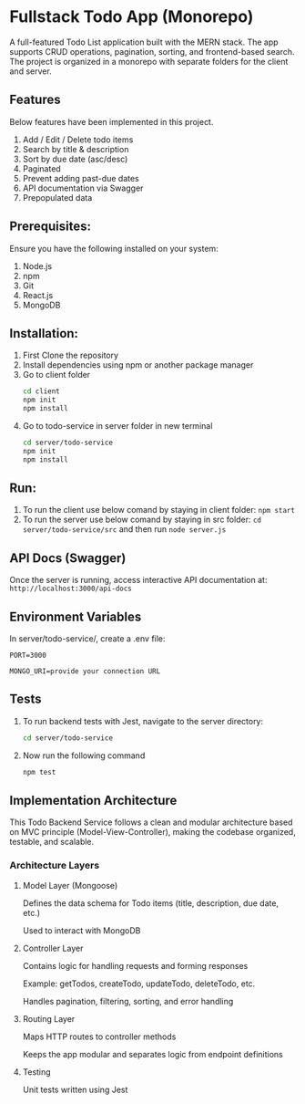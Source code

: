 # Fullstack Todo App (Monorepo)

A full-featured Todo List application built with the MERN stack. The app supports CRUD operations, pagination, sorting, and frontend-based search. The project is organized in a monorepo with separate folders for the client and server.

## Features

Below features have been implemented in this project.

1. Add / Edit / Delete todo items
2. Search by title & description
3. Sort by due date (asc/desc)
4. Paginated
5. Prevent adding past-due dates
6. API documentation via Swagger
7. Prepopulated data

## Prerequisites:

Ensure you have the following installed on your system:

1. Node.js
2. npm
3. Git
4. React.js
5. MongoDB

## Installation:

1. First Clone the repository
2. Install dependencies using npm or another package manager
3. Go to client folder
   ```bash
   cd client
   npm init
   npm install
   ```
4. Go to todo-service in server folder in new terminal
   ```bash
   cd server/todo-service
   npm init
   npm install
   ```

## Run:

1. To run the client use below comand by staying in client folder:
   `npm start`
2. To run the server use below comand by staying in src folder:
   `cd server/todo-service/src`
   and then run
   `node server.js`

## API Docs (Swagger)

Once the server is running, access interactive API documentation at:
`http://localhost:3000/api-docs`

## Environment Variables

In server/todo-service/, create a .env file:

`PORT=3000`

`MONGO_URI=provide your connection URL`

## Tests

1. To run backend tests with Jest, navigate to the server directory:

   ```bash
   cd server/todo-service
   ```

2. Now run the following command
   ```bash
   npm test
   ```

## Implementation Architecture

This Todo Backend Service follows a clean and modular architecture based on MVC principle (Model-View-Controller), making the codebase organized, testable, and scalable.

### Architecture Layers

1. Model Layer (Mongoose)

   Defines the data schema for Todo items (title, description, due date, etc.)

   Used to interact with MongoDB

2. Controller Layer

   Contains logic for handling requests and forming responses

   Example: getTodos, createTodo, updateTodo, deleteTodo, etc.

   Handles pagination, filtering, sorting, and error handling

3. Routing Layer

   Maps HTTP routes to controller methods

   Keeps the app modular and separates logic from endpoint definitions

4. Testing

   Unit tests written using Jest
